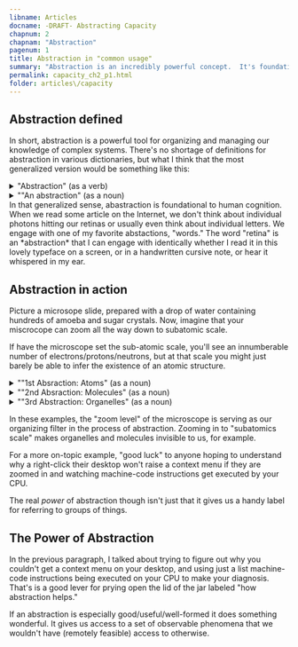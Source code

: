 ```yaml
---
libname: Articles
docname: -DRAFT- Abstracting Capacity
chapnum: 2
chapnam: "Abstraction"
pagenum: 1
title: Abstraction in "common usage"
summary: "Abstraction is an incredibly powerful concept.  It's foundational to information technology and (not coincidentally) pretty much all of human knowledge."
permalink: capacity_ch2_p1.html
folder: articles\/capacity
---
```


## Abstraction defined
In short, abstraction is a powerful tool for organizing and managing our knowledge of complex systems. There's no shortage of definitions for abstraction in various dictionaries, but what I think that the most generalized version would be something like this:
<details markdown=block>
<summary markdown=span>"Abstraction" (as a verb)</summary>
<p style="background: white">
"Abstraction" (as a verb) is the act of creating a concept ("an abstraction") that represents the common properties of some group of things.  That group of things is the object of the verb.  The things themselves could be physical objects or other concepts (other abstractions, even).    In order for abstraction to occur, some filtering/selection mechanism must be applied to identify the "group of things" being abstracted.  
</p>
</details>
<details markdown=block>
<summary markdown=span>""An abstraction" (as a noun)</summary>
```
"An abstraction" (as a noun) is a concept that summarizes/contains all of the things it has abstracted.  The abastraction is, in one sense, the selection filter/criteria that was applied in choosing the "group of things" being abstracted.  In another sense it is the "group of things" itself.
```
</details>
In that generalized sense, abastraction is foundational to human cognition. When we read some article on the Internet, we don't think about individual photons hitting our retinas or usually even think about individual letters. We engage with one of my favorite abstactions, "words." The word "retina" is an *abstraction* that I can engage with identically whether I read it in this lovely typeface on a screen, or in a handwritten cursive note, or hear it whispered in my ear.


## Abstraction in action

Picture a microsope slide, prepared with a drop of water containing hundreds of amoeba and sugar crystals. Now, imagine that your miscrocope can zoom all the way down to subatomic scale.

If have the microscope set the sub-atomic scale, you'll see an innumberable number of electrons/protons/neutrons, but at that scale you might just barely be able to infer the existence of an atomic structure.
<details markdown=block>
<summary markdown=span>""1st Absraction:  Atoms" (as a noun)</summary>
If you zoom out ("atomic scale"), you won't see electrons/protons/etc any more; you'll see individual atoms, and you'll notice that there seems to be some sort of pattern to how they connect/interact with each other. That "zooming out" has effectively "abstracted" subatomic particles into atoms. It's a *useful* abstraction because (with the benefit of a few hundred years of scientific research at your disposal) you can *predict* the behavior of the atoms without needing direct knowledge of the individual subatomic particles that they are made up of. But, if you want to *explain* (understand) the *mechanism* of that interaction, you have to drill back down to the subatomic level to see things like the "sharing" of electrons in covalent bonding.
</details>
<details markdown=block>
<summary markdown=span>""2nd Absraction: Molecules" (as a noun)</summary>
Zooming out again (to "molecular scale") you'll see a bewildering array of molecules. You've "abstracted" atoms into molecules. Again, it's a *useful* abstraction because you are able to infer (or borrow from the collected body of existing human knowledge) a set of patterns that let you predict how the molecules interact with each other.
</details>
<details markdown=block>
<summary markdown=span>""3rd Abstraction: Organelles" (as a noun)</summary>
Zoom out again, (to the "organelle scale") and now you'll see all these neat structures like mitochondria, Golgi apparatus, and others.
</details>

In these examples, the "zoom level" of the microscope is serving as our organizing filter in the process of abstraction. Zooming in to "subatomics scale" makes organelles and molecules invisible to us, for example.

For a more on-topic example, "good luck" to anyone hoping to understand why a right-click their desktop won't raise a context menu if they are zoomed in and watching machine-code instructions get executed by your CPU.

The real *power* of abstraction though isn't just that it gives us a handy label for referring to groups of things.

## The Power of Abstraction

In the previous paragraph, I talked about trying to figure out why you couldn't get a context menu on your desktop, and using just a list  machine-code instructions being executed on your CPU to make your diagnosis.  That's is a good lever for prying open the lid of the jar labeled "how abstraction helps."

If an abstraction is especially good/useful/well-formed it does something wonderful. It gives us access to a set of observable phenomena that we wouldn't have (remotely feasible) access to otherwise.
